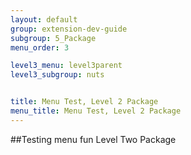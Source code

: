 ```yaml
---
layout: default
group: extension-dev-guide
subgroup: 5_Package
menu_order: 3

level3_menu: level3parent
level3_subgroup: nuts


title: Menu Test, Level 2 Package
menu_title: Menu Test, Level 2 Package
---
```





##Testing menu fun Level Two Package